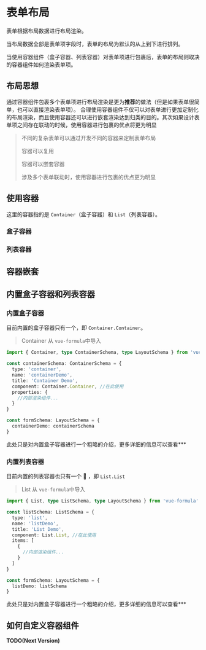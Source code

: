 # 表单布局

表单根据布局数据进行布局渲染。

当布局数据全部是表单项字段时，表单的布局为默认的从上到下进行排列。

当使用容器组件（盒子容器、列表容器）对表单项进行包裹后，表单的布局则取决的容器组件如何渲染表单项。

## 布局思想

通过容器组件包裹多个表单项进行布局渲染是更为**推荐**的做法（但是如果表单很简单，也可以直接渲染表单项）。
合理使用容器组件不仅可以对表单进行更加定制化的布局渲染，而且使用容器还可以进行嵌套渲染达到归类的目的。其次如果设计表单项之间存在联动的时候，使用容器进行包裹的优点将更为明显

> 不同的复杂表单可以通过开发不同的容器来定制表单布局
>
> 容器可以复用
>
> 容器可以嵌套容器
>
> 涉及多个表单联动时，使用容器进行包裹的优点更为明显

## 使用容器

这里的容器指的是 `Container`（盒子容器）和 `List`（列表容器）。

### 盒子容器

<ContainerDemo />

### 列表容器

<ListDemo />

## 容器嵌套

<NestDemo />

## 内置盒子容器和列表容器

### 内置盒子容器

目前内置的盒子容器只有一个，即 `Container.Container`。

> Container 从 `vue-formula`中导入

```typescript
import { Container, type ContainerSchema, type LayoutSchema } from 'vue-formula'

const containerSchema: ContainerSchema = {
  type: 'container',
  name: 'containerDemo',
  title: 'Container Demo',
  component: Container.Container, //在此使用
  properties: {
    //内部渲染组件...
  }
}

const formSchema: LayoutSchema = {
  containerDemo: containerSchema
}
```

此处只是对内置盒子容器进行一个粗略的介绍，更多详细的信息可以查看\*\*\*

### 内置列表容器

目前内置的列表容器也只有一个 :clown_face: ，即 `List.List`

> List 从 `vue-formula`中导入

```typescript
import { List, type ListSchema, type LayoutSchema } from 'vue-formula'

const listSchema: ListSchema = {
  type: 'list',
  name: 'listDemo',
  title: 'List Demo',
  component: List.List, //在此使用
  items: [
    {
      //内部渲染组件...
    }
  ]
}

const formSchema: LayoutSchema = {
  listDemo: listSchema
}
```

此处只是对内置盒子容器进行一个粗略的介绍，更多详细的信息可以查看\*\*\*

## 如何自定义容器组件

**TODO(Next Version)**

<script setup>
  import ContainerDemo from '../../examples/BasicUsage/Layout/Container.vue'
  import ListDemo from '../../examples/BasicUsage/Layout/List.vue'
  import NestDemo from '../../examples/BasicUsage/Layout/Nest.vue'
</script>
